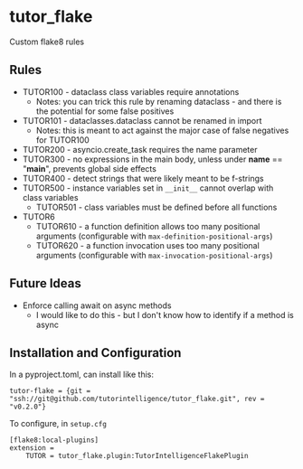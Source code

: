 # tutor_flake

Custom flake8 rules

## Rules

* TUTOR100 - dataclass class variables require annotations
    * Notes: you can trick this rule by renaming dataclass - and there is the potential for some false positives
* TUTOR101 - dataclasses.dataclass cannot be renamed in import
    * Notes: this is meant to act against the major case of false negatives for TUTOR100
* TUTOR200 - asyncio.create_task requires the name parameter
* TUTOR300 - no expressions in the main body, unless under __name__ == "__main__", prevents global side effects
* TUTOR400 - detect strings that were likely meant to be f-strings
* TUTOR500 - instance variables set in `__init__` cannot overlap with class variables
    * TUTOR501 - class variables must be defined before all functions
* TUTOR6
    * TUTOR610 - a function definition allows too many positional arguments (configurable with `max-definition-positional-args`)
    * TUTOR620 - a function invocation uses too many positional arguments (configurable with `max-invocation-positional-args`)

## Future Ideas

* Enforce calling await on async methods
    * I would like to do this - but I don't know how to identify if a method is async

## Installation and Configuration

In a pyproject.toml, can install like this:
```
tutor-flake = {git = "ssh://git@github.com/tutorintelligence/tutor_flake.git", rev = "v0.2.0"}
```

To configure, in `setup.cfg`
```
[flake8:local-plugins]
extension = 
    TUTOR = tutor_flake.plugin:TutorIntelligenceFlakePlugin
```